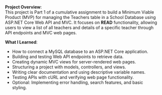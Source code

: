 **Project Overview**:  
This project is Part 1 of a cumulative assignment to build a Minimum Viable Product (MVP) for managing the Teachers table in a School Database using ASP.NET Core Web API and MVC. It focuses on **READ** functionality, allowing users to view a list of all teachers and details of a specific teacher through API endpoints and MVC web pages.

**What I Learned**:  
- How to connect a MySQL database to an ASP.NET Core application.  
- Building and testing Web API endpoints to retrieve data.  
- Creating dynamic MVC views for server-rendered web pages.  
- Structuring a project with models, controllers, and views.  
- Writing clear documentation and using descriptive variable names.  
- Testing APIs with cURL and verifying web page functionality.  
- Optional: Implementing error handling, search features, and basic styling.
